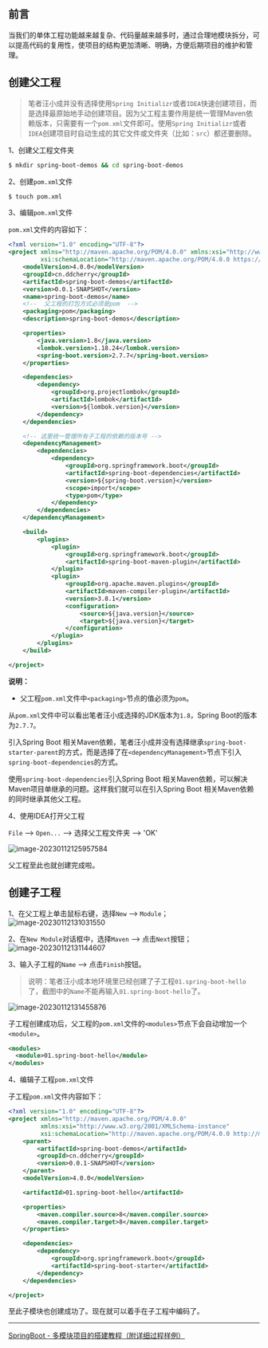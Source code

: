 ## 前言

当我们的单体工程功能越来越复杂、代码量越来越多时，通过合理地模块拆分，可以提高代码的复用性，使项目的结构更加清晰、明确，方便后期项目的维护和管理。

## 创建父工程

> 笔者汪小成并没有选择使用`Spring Initializr`或者`IDEA`快速创建项目，而是选择最原始地手动创建项目。因为父工程主要作用是统一管理Maven依赖版本，只需要有一个`pom.xml`文件即可。使用`Spring Initializr`或者`IDEA`创建项目时自动生成的其它文件或文件夹（比如：`src`）都还要删除。

1、创建父工程文件夹

```bash
$ mkdir spring-boot-demos && cd spring-boot-demos
```

2、创建`pom.xml`文件

```bash
$ touch pom.xml
```

3、编辑`pom.xml`文件

`pom.xml`文件的内容如下：

```xml
<?xml version="1.0" encoding="UTF-8"?>
<project xmlns="http://maven.apache.org/POM/4.0.0" xmlns:xsi="http://www.w3.org/2001/XMLSchema-instance"
         xsi:schemaLocation="http://maven.apache.org/POM/4.0.0 https://maven.apache.org/xsd/maven-4.0.0.xsd">
    <modelVersion>4.0.0</modelVersion>
    <groupId>cn.ddcherry</groupId>
    <artifactId>spring-boot-demos</artifactId>
    <version>0.0.1-SNAPSHOT</version>
    <name>spring-boot-demos</name>
    <!--  父工程的打包方式必须是pom  -->
    <packaging>pom</packaging>
    <description>spring-boot-demos</description>

    <properties>
        <java.version>1.8</java.version>
        <lombok.version>1.18.24</lombok.version>
        <spring-boot.version>2.7.7</spring-boot.version>
    </properties>

    <dependencies>
        <dependency>
            <groupId>org.projectlombok</groupId>
            <artifactId>lombok</artifactId>
            <version>${lombok.version}</version>
        </dependency>
    </dependencies>

  	<!-- 这里统一管理所有子工程的依赖的版本号 -->
    <dependencyManagement>
        <dependencies>
            <dependency>
                <groupId>org.springframework.boot</groupId>
                <artifactId>spring-boot-dependencies</artifactId>
                <version>${spring-boot.version}</version>
                <scope>import</scope>
                <type>pom</type>
            </dependency>
        </dependencies>
    </dependencyManagement>

    <build>
        <plugins>
            <plugin>
                <groupId>org.springframework.boot</groupId>
                <artifactId>spring-boot-maven-plugin</artifactId>
            </plugin>
            <plugin>
                <groupId>org.apache.maven.plugins</groupId>
                <artifactId>maven-compiler-plugin</artifactId>
                <version>3.8.1</version>
                <configuration>
                    <source>${java.version}</source>
                    <target>${java.version}</target>
                </configuration>
            </plugin>
        </plugins>
    </build>

</project>
```

**说明：**

- 父工程`pom.xml`文件中`<packaging>`节点的值必须为`pom`。

从`pom.xml`文件中可以看出笔者汪小成选择的JDK版本为`1.8`，Spring Boot的版本为`2.7.7`。

引入Spring Boot 相关Maven依赖，笔者汪小成并没有选择继承`spring-boot-starter-parent`的方式，而是选择了在`<dependencyManagement>`节点下引入`spring-boot-dependencies`的方式。

使用`spring-boot-dependencies`引入Spring Boot 相关Maven依赖，可以解决Maven项目单继承的问题。这样我们就可以在引入Spring Boot 相关Maven依赖的同时继承其他父工程。

4、使用IDEA打开父工程

`File` --> `Open...` --> 选择父工程文件夹 --> 'OK'

![image-20230112125957584](https://raw.githubusercontent.com/wanggch/oss/master/PicGoimage-20230112125957584.png)

父工程至此也就创建完成啦。

## 创建子工程

1、在父工程上单击鼠标右键，选择`New` --> `Module`；
![image-20230112131031550](https://raw.githubusercontent.com/wanggch/oss/master/PicGoimage-20230112131031550.png)

2、在`New Module`对话框中，选择`Maven` --> 点击`Next`按钮；
![image-20230112131144607](https://raw.githubusercontent.com/wanggch/oss/master/PicGoimage-20230112131144607.png)

3、输入子工程的`Name` --> 点击`Finish`按钮。

> 说明：笔者汪小成本地环境里已经创建了子工程`01.spring-boot-hello`了，截图中的`Name`不能再输入`01.spring-boot-hello`了。

![image-20230112131455876](https://raw.githubusercontent.com/wanggch/oss/master/PicGoimage-20230112131455876.png)

子工程创建成功后，父工程的`pom.xml`文件的`<modules>`节点下会自动增加一个`<module>`。

```xml
<modules>
  <module>01.spring-boot-hello</module>
</modules>
```

4、编辑子工程`pom.xml`文件

子工程`pom.xml`文件内容如下：

```xml
<?xml version="1.0" encoding="UTF-8"?>
<project xmlns="http://maven.apache.org/POM/4.0.0"
         xmlns:xsi="http://www.w3.org/2001/XMLSchema-instance"
         xsi:schemaLocation="http://maven.apache.org/POM/4.0.0 http://maven.apache.org/xsd/maven-4.0.0.xsd">
    <parent>
        <artifactId>spring-boot-demos</artifactId>
        <groupId>cn.ddcherry</groupId>
        <version>0.0.1-SNAPSHOT</version>
    </parent>
    <modelVersion>4.0.0</modelVersion>

    <artifactId>01.spring-boot-hello</artifactId>

    <properties>
        <maven.compiler.source>8</maven.compiler.source>
        <maven.compiler.target>8</maven.compiler.target>
    </properties>

    <dependencies>
        <dependency>
            <groupId>org.springframework.boot</groupId>
            <artifactId>spring-boot-starter</artifactId>
        </dependency>
    </dependencies>

</project>
```

至此子模块也创建成功了。现在就可以着手在子工程中编码了。

---

[SpringBoot - 多模块项目的搭建教程（附详细过程样例）](https://www.hangge.com/blog/cache/detail_2833.html)